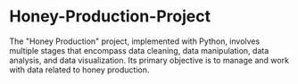 # Honey-Production-Project
The "Honey Production" project, implemented with Python, involves multiple stages that encompass data cleaning, data manipulation, data analysis, and data visualization. Its primary objective is to manage and work with data related to honey production.
